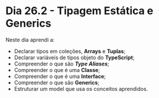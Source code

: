 # Dia 26.2 - Tipagem Estática e Generics

Neste dia aprendi a:

- Declarar tipos em coleções, **Arrays** e **Tuplas**;
- Declarar variáveis de tipos objeto do **TypeScript**;
- Compreender o que são ***Type Aliases***;
- Compreender o que é uma **Classe**;
- Compreender o que é uma **Interface**;
- Compreender o que são **Generics**;
- Estruturar um model que usa os conceitos aprendidos.
